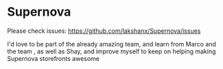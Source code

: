 # Supernova

Please check issues: https://github.com/lakshanx/Supernova/issues

I'd love to be part of the already amazing team, and learn from Marco and the team , as well as Shay, and improve myself to keep on helping making Supernova storefronts awesome

